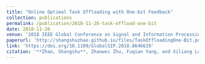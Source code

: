 ```yaml
---
title: "Online Optimal Task Offloading with One-bit Feedback"
collection: publications
permalink: /publication/2018-11-26-task-offload-one-bit
date: 2018-11-26
venue: '2018 IEEE Global Conference on Signal and Information Processing (GlobalSIP)'
paperurl: 'http://shangshuzhao.github.io/files/TaskOffloadingOne-Bit.pdf'
link: 'https://doi.org/10.1109/GlobalSIP.2018.8646619'
citation: '**Zhao, Shangshu**, Zhaowei Zhu, Fuqian Yang, and Xiliang Luo. (2018). &quot;Online Optimal Task Offloading with One-bit Feedback.&quot; <i>2018 IEEE Global Conference on Signal and Information Processing (GlobalSIP)</i>. IEEE, 2018.'
---
```

